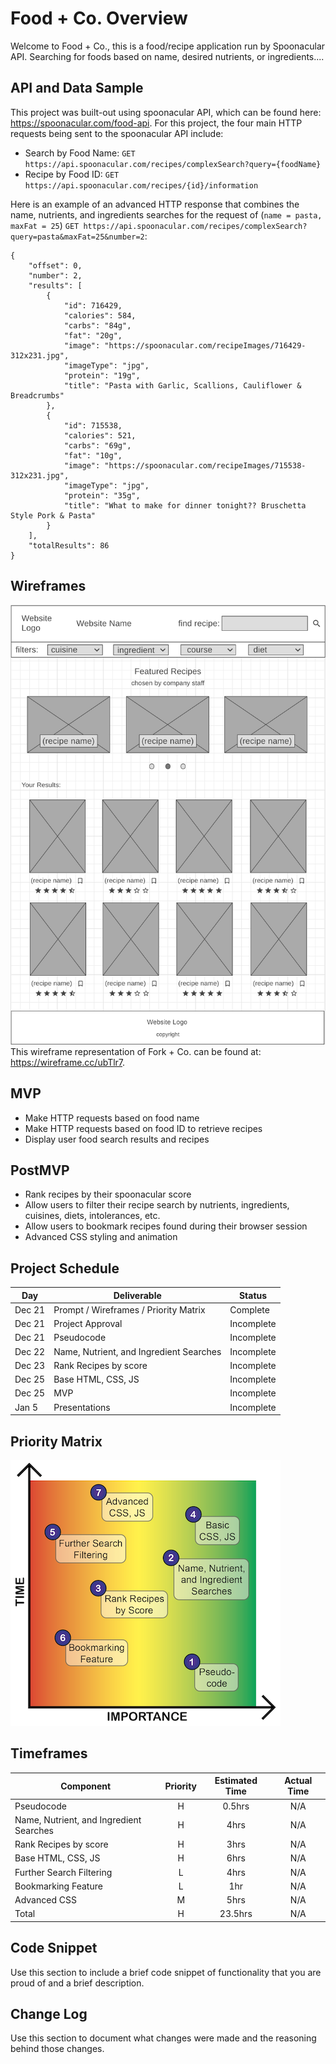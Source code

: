# Food + Co. Overview

Welcome to Food + Co., this is a food/recipe application run by Spoonacular API. Searching for foods based on name, desired nutrients, or ingredients....

## API and Data Sample

This project was built-out using spoonacular API, which can be found here: https://spoonacular.com/food-api. For this project, the four main HTTP requests being sent to the spoonacular API include:
- Search by Food Name: ```GET https://api.spoonacular.com/recipes/complexSearch?query={foodName}```
- Recipe by Food ID: ```GET https://api.spoonacular.com/recipes/{id}/information```

Here is an example of an advanced HTTP response that combines the name, nutrients, and ingredients searches for the request of (```name = pasta, maxFat = 25```) ```GET https://api.spoonacular.com/recipes/complexSearch?query=pasta&maxFat=25&number=2```:
```
{
    "offset": 0,
    "number": 2,
    "results": [
        {
            "id": 716429,
            "calories": 584,
            "carbs": "84g",
            "fat": "20g",
            "image": "https://spoonacular.com/recipeImages/716429-312x231.jpg",
            "imageType": "jpg",
            "protein": "19g",
            "title": "Pasta with Garlic, Scallions, Cauliflower & Breadcrumbs"
        },
        {
            "id": 715538,
            "calories": 521,
            "carbs": "69g",
            "fat": "10g",
            "image": "https://spoonacular.com/recipeImages/715538-312x231.jpg",
            "imageType": "jpg",
            "protein": "35g",
            "title": "What to make for dinner tonight?? Bruschetta Style Pork & Pasta"
        }
    ],
    "totalResults": 86
}
```

## Wireframes

![image](fork-and-co-wireframe.png)
This wireframe representation of Fork + Co. can be found at: https://wireframe.cc/ubTlr7.

## MVP 

- Make HTTP requests based on food name 
- Make HTTP requests based on food ID to retrieve recipes
- Display user food search results and recipes

## PostMVP  

- Rank recipes by their spoonacular score
- Allow users to filter their recipe search by nutrients, ingredients, cuisines, diets, intolerances, etc.
- Allow users to bookmark recipes found during their browser session
- Advanced CSS styling and animation

## Project Schedule

|  Day | Deliverable | Status
|---|---| ---|
|Dec 21| Prompt / Wireframes / Priority Matrix | Complete
|Dec 21| Project Approval | Incomplete
|Dec 21| Pseudocode | Incomplete
|Dec 22| Name, Nutrient, and Ingredient Searches | Incomplete
|Dec 23| Rank Recipes by score | Incomplete
|Dec 25| Base HTML, CSS, JS | Incomplete
|Dec 25| MVP | Incomplete
|Jan 5| Presentations | Incomplete

## Priority Matrix

![image](fork-and-co-priority-queue.png)

## Timeframes

| Component | Priority | Estimated Time | Actual Time |
| --- | :---: |  :---: | :---: |
| Pseudocode | H | 0.5hrs | N/A |
| Name, Nutrient, and Ingredient Searches | H | 4hrs | N/A |
| Rank Recipes by score | H | 3hrs | N/A |
| Base HTML, CSS, JS | H | 6hrs | N/A |
| Further Search Filtering | L | 4hrs | N/A |
| Bookmarking Feature | L | 1hr | N/A |
| Advanced CSS | M | 5hrs | N/A |
| Total | H | 23.5hrs | N/A |

## Code Snippet

Use this section to include a brief code snippet of functionality that you are proud of and a brief description.  

## Change Log
 Use this section to document what changes were made and the reasoning behind those changes.  
